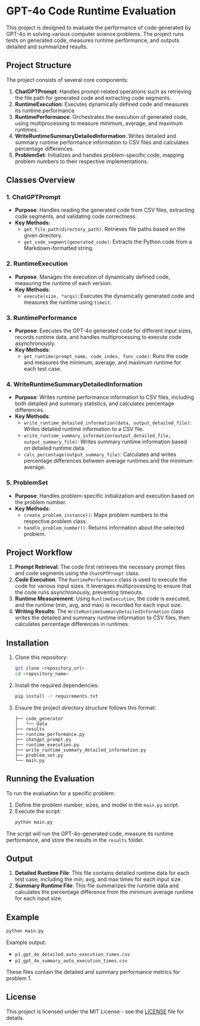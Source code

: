# GPT-4o Code Runtime Evaluation

This project is designed to evaluate the performance of code generated by GPT-4o in solving various computer science problems. The project runs tests on generated code, measures runtime performance, and outputs detailed and summarized results.

## Project Structure

The project consists of several core components:

1. **ChatGPTPrompt**: Handles prompt-related operations such as retrieving the file path for generated code and extracting code segments.
2. **RuntimeExecution**: Executes dynamically defined code and measures its runtime performance.
3. **RuntimePerformance**: Orchestrates the execution of generated code, using multiprocessing to measure minimum, average, and maximum runtimes.
4. **WriteRuntimeSummaryDetailedInformation**: Writes detailed and summary runtime performance information to CSV files and calculates percentage differences.
5. **ProblemSet**: Initializes and handles problem-specific code, mapping problem numbers to their respective implementations.

## Classes Overview

### 1. ChatGPTPrompt
- **Purpose**: Handles reading the generated code from CSV files, extracting code segments, and validating code correctness.
- **Key Methods**:
  - `get_file_path(directory_path)`: Retrieves file paths based on the given directory.
  - `get_code_segment(generated_code)`: Extracts the Python code from a Markdown-formatted string.

### 2. RuntimeExecution
- **Purpose**: Manages the execution of dynamically defined code, measuring the runtime of each version.
- **Key Methods**:
  - `execute(size, *args)`: Executes the dynamically generated code and measures the runtime using `timeit`.

### 3. RuntimePerformance
- **Purpose**: Executes the GPT-4o generated code for different input sizes, records runtime data, and handles multiprocessing to execute code asynchronously.
- **Key Methods**:
  - `get_runtime(prompt_name, code_index, func_code)`: Runs the code and measures the minimum, average, and maximum runtime for each test case.

### 4. WriteRuntimeSummaryDetailedInformation
- **Purpose**: Writes runtime performance information to CSV files, including both detailed and summary statistics, and calculates percentage differences.
- **Key Methods**:
  - `write_runtime_detailed_information(data, output_detailed_file)`: Writes detailed runtime information to a CSV file.
  - `write_runtime_summary_information(output_detailed_file, output_summary_file)`: Writes summary runtime information based on detailed runtime data.
  - `calc_percentage(output_summary_file)`: Calculates and writes percentage differences between average runtimes and the minimum average.

### 5. ProblemSet
- **Purpose**: Handles problem-specific initialization and execution based on the problem number.
- **Key Methods**:
  - `create_problem_instance()`: Maps problem numbers to the respective problem class.
  - `handle_problem_number()`: Returns information about the selected problem.

## Project Workflow

1. **Prompt Retrieval**: The code first retrieves the necessary prompt files and code segments using the `ChatGPTPrompt` class.
2. **Code Execution**: The `RuntimePerformance` class is used to execute the code for various input sizes. It leverages multiprocessing to ensure that the code runs asynchronously, preventing timeouts.
3. **Runtime Measurement**: Using `RuntimeExecution`, the code is executed, and the runtime (min, avg, and max) is recorded for each input size.
4. **Writing Results**: The `WriteRuntimeSummaryDetailedInformation` class writes the detailed and summary runtime information to CSV files, then calculates percentage differences in runtimes.

## Installation

1. Clone this repository:
   ```bash
   git clone <repository_url>
   cd <repository_name>
   ```

2. Install the required dependencies:
   ```bash
   pip install -r requirements.txt
   ```

3. Ensure the project directory structure follows this format:
   ```
   ├── code_generator
   │   └── data
   ├── results
   ├── runtime_performance.py
   ├── chatgpt_prompt.py
   ├── runtime_execution.py
   ├── write_runtime_summary_detailed_information.py
   ├── problem_set.py
   └── main.py
   ```

## Running the Evaluation

To run the evaluation for a specific problem:

1. Define the problem number, sizes, and model in the `main.py` script.
2. Execute the script:
   ```bash
   python main.py
   ```

The script will run the GPT-4o-generated code, measure its runtime performance, and store the results in the `results` folder.

## Output

1. **Detailed Runtime File**: This file contains detailed runtime data for each test case, including the min, avg, and max times for each input size.
2. **Summary Runtime File**: This file summarizes the runtime data and calculates the percentage difference from the minimum average runtime for each input size.

## Example

```bash
python main.py
```

Example output:
- `p1_gpt_4o_detailed_auto_execution_times.csv`
- `p1_gpt_4o_summary_auto_execution_times.csv`

These files contain the detailed and summary performance metrics for problem 1.

## License

This project is licensed under the MIT License - see the [LICENSE](LICENSE) file for details.
